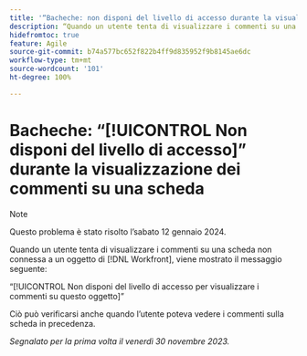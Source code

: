 ```yaml
---
title: '“Bacheche: non disponi del livello di accesso durante la visualizzazione dei commenti su una scheda.”'
description: “Quando un utente tenta di visualizzare i commenti su una scheda non connessa a un oggetto di Workfront, viene mostrato un messaggio di errore.”
hidefromtoc: true
feature: Agile
source-git-commit: b74a577bc652f822b4ff9d835952f9b8145ae6dc
workflow-type: tm+mt
source-wordcount: '101'
ht-degree: 100%

---
```



# Bacheche: “[!UICONTROL Non disponi del livello di accesso]” durante la visualizzazione dei commenti su una scheda

>[!NOTE]
>
>Questo problema è stato risolto l’sabato 12 gennaio 2024.

Quando un utente tenta di visualizzare i commenti su una scheda non connessa a un oggetto di [!DNL Workfront], viene mostrato il messaggio seguente:

“[!UICONTROL Non disponi del livello di accesso per visualizzare i commenti su questo oggetto]”

Ciò può verificarsi anche quando l’utente poteva vedere i commenti sulla scheda in precedenza.

_Segnalato per la prima volta il venerdì 30 novembre 2023._
